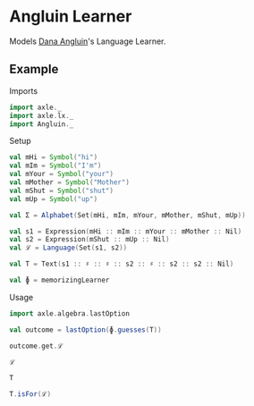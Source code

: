# Angluin Learner

Models [Dana Angluin](https://en.wikipedia.org/wiki/Dana_Angluin)'s Language Learner.

## Example

Imports

```scala mdoc:silent
import axle._
import axle.lx._
import Angluin._
```

Setup

```scala mdoc:silent
val mHi = Symbol("hi")
val mIm = Symbol("I'm")
val mYour = Symbol("your")
val mMother = Symbol("Mother")
val mShut = Symbol("shut")
val mUp = Symbol("up")

val Σ = Alphabet(Set(mHi, mIm, mYour, mMother, mShut, mUp))

val s1 = Expression(mHi :: mIm :: mYour :: mMother :: Nil)
val s2 = Expression(mShut :: mUp :: Nil)
val ℒ = Language(Set(s1, s2))

val T = Text(s1 :: ♯ :: ♯ :: s2 :: ♯ :: s2 :: s2 :: Nil)

val ɸ = memorizingLearner
```

Usage

```scala mdoc
import axle.algebra.lastOption

val outcome = lastOption(ɸ.guesses(T))

outcome.get.ℒ

ℒ

T

T.isFor(ℒ)
```

